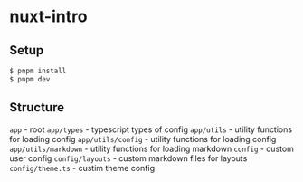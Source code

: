 # nuxt-intro

## Setup

``` bash
$ pnpm install
$ pnpm dev
```

## Structure

`app` - root
`app/types` - typescript types of config
`app/utils` - utility functions for loading config
`app/utils/config` - utility functions for loading config
`app/utils/markdown` - utility functions for loading markdown
`config` - custom user config
`config/layouts` - custom markdown files for layouts
`config/theme.ts` - custim theme config
